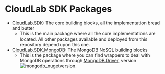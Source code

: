 # CloudLab SDK Packages
 - [CloudLab.SDK][sdk_wiki]: The core building blocks, all the implementation bread and butter
   - This is the main package where all the core implementations are located. All other packages available and deployed from this repository  depend upon this one.
- [CloudLab.SDK.MongoDB][mongodb_wiki]: The MongoDB NoSQL building blocks
   - This is the package where you can find wrappers to deal with MongoDB operations through [MongoDB.Driver][nuget_mongodb], version ![mongodb_nugetversion][mongodb_ver_shield].

[sdk_wiki]: https://github.com/cloudlabtech/SDK/wiki/CloudLab.SDK-Package
[mongodb_wiki]: https://github.com/cloudlabtech/SDK/wiki/CloudLab.SDK.MongoDB-Package
[nuget_mongodb]: https://www.nuget.org/packages/MongoDB.Driver
[mongodb_ver_shield]: https://img.shields.io/nuget/v/MongoDB.Driver